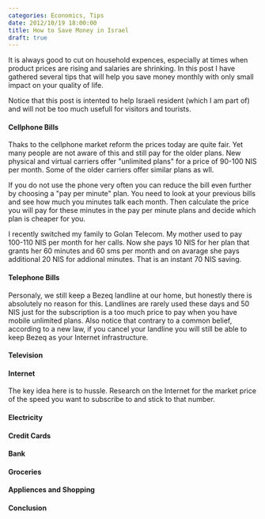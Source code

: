 ```yaml
---
categories: Economics, Tips
date: 2012/10/19 18:00:00
title: How to Save Money in Israel
draft: true
---
```


It is always good to cut on household expences, especially at times when product prices are rising and salaries are shrinking. In this post I have gathered several tips that will help you save money monthly with only small impact on your quality of life.

Notice that this post is intented to help Israeli resident (which I am part of) and will not be too much usefull for visitors and tourists. 

#### Cellphone Bills ####
Thaks to the cellphone market reform the prices today are quite fair. Yet many people are not aware of this and still pay for the older plans. New physical and virtual carriers offer "unlimited plans" for a price of 90-100 NIS per month. Some of the older carriers offer similar plans as wll.

If you do not use the phone very often you can reduce the bill even further by choosing a "pay per minute" plan. You need to look at your previous bills and see how much you minutes talk each month. Then calculate the price you will pay for these minutes in the pay per minute plans and decide which plan is cheaper for you. 

I recently switched my family to Golan Telecom. My mother used to pay 100-110 NIS per month for her calls. Now she pays 10 NIS for her plan that grants her 60 minutes and 60 sms per month and on avarage she pays additional 20 NIS for addional minutes. That is an instant 70 NIS saving. 

#### Telephone Bills ####
Personaly, we still keep a Bezeq landline at our home, but honestly there is absolutely no reason for this. Landlines are rarely used these days and 50 NIS just for the subscription is a too much price to pay when you have mobile unlimited plans. Also notice that contrary to a common belief, according to a new law, if you cancel your landline you will still be able to keep Bezeq as your Internet infrastructure.

#### Television ####


#### Internet ####
The key idea here is to hussle. Research on the Internet for the market price of the speed you want to subscribe to and stick to that number.  

#### Electricity ####

#### Credit Cards ####

#### Bank ####

#### Groceries ####

#### Appliences and Shopping ####


#### Conclusion ####
